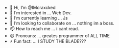 - 👋 Hi, I’m @IMcraxcked
- 👀 I’m interested in ... Web Dev.
- 🌱 I’m currently learning ... Js
- 💞️ I’m looking to collaborate on ... nothing im a boss. 
- 📫 How to reach me ... i cant read.
- 😄 Pronouns: ... greates programmer of ALL TIME
- ⚡ Fun fact: ... I STUDY THE BLADE???

<!---
IMcraxcked/IMcraxcked is a ✨ special ✨ repository because its `README.md` (this file) appears on your GitHub profile.
You can click the Preview link to take a look at your changes.
--->
